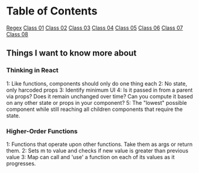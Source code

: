 # Table of Contents

[Regex](regex.md)
[Class 01](class-01.md)
[Class 02](class-02.md)
[Class 03](class-03.md)
[Class 04](class-04.md)
[Class 05](class-05.md)
[Class 06](class-06.md)
[Class 07](class-07.md)
[Class 08](class-08.md)

## Things I want to know more about

### Thinking in React

  1: Like functions, components should only do one thing each
  2: No state, only harcoded props
  3: Identify minimum UI
  4: Is it passed in from a parent via props? Does it remain unchanged over time? Can you compute it based on any other state or props in your component?
  5: The "lowest" possible component while still reaching all children components that require the state.

### Higher-Order Functions

  1: Functions that operate upon other functions. Take them as args or return them.
  2: Sets m to value and checks if new value is greater  than previous value
  3: Map can call and 'use' a function on each of its values as it progresses.
  